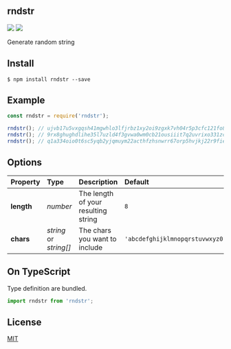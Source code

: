 rndstr
-------------------------------

[![][npm-badge]][npm-link]
[![][mit-badge]][mit]

Generate random string

## Install
``` shell
$ npm install rndstr --save
```

## Example
``` javascript
const rndstr = require('rndstr');

rndstr(); // ujvb17u5vxgqsh41mgwhlo3lfjrbz1xy2oi9zgxk7vh04r5p3cfc121fo8bkoj2j
rndstr(); // 9rx8ghughdlihe35l7uzld4f3gvwa0wm0cb21ousiiit7q2uvrixo331zcdkb8kj
rndstr(); // q1a334oio0t6sc5yqb2yjqmuym22acthfzhsnwrr67orp5hvjkj22r9fiehonly9
```

## Options
| Property   | Type                   | Description                         | Default                                  |
| :--------- | :--------------------- | :---------------------------------- | :--------------------------------------- |
| **length** | *number*               | The length of your resulting string | `8`                                      |
| **chars**  | *string* or *string[]* | The chars you want to include       | `'abcdefghijklmnopqrstuvwxyz0123456789'` |

## On TypeScript
Type definition are bundled.
``` typescript
import rndstr from 'rndstr';
```

## License
[MIT](LICENSE)

[npm-link]:  https://www.npmjs.com/package/rndstr
[npm-badge]: https://img.shields.io/npm/v/rndstr.svg?style=flat-square
[mit]:       http://opensource.org/licenses/MIT
[mit-badge]: https://img.shields.io/badge/license-MIT-444444.svg?style=flat-square
